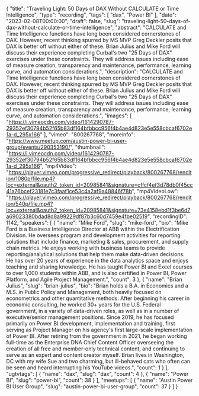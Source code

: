 {
  "title": "Traveling Light: 50 Days of DAX Without CALCULATE or Time Intelligence",
  "type": "recording",
  "tags": [
    "dax",
    "Power BI"
  ],
  "date": "2023-02-08T00:00:00",
  "draft": false,
  "slug": "traveling-light-50-days-of-dax-without-calculate-or-time-intelligence",
  "abstract": "CALCULATE and Time Intelligence functions have long been considered cornerstones of DAX. However, recent thinking spurred by MS MVP Greg Deckler posits that DAX is better off without either of these. Brian Julius and Mike Ford will discuss their experience completing Curbal's two \"25 Days of DAX\" exercises under these constraints. They will address issues including ease of measure creation, transparency and maintenance, performance, learning curve, and automation considerations.",
  "description": "CALCULATE and Time Intelligence functions have long been considered cornerstones of DAX. However, recent thinking spurred by MS MVP Greg Deckler posits that DAX is better off without either of these. Brian Julius and Mike Ford will discuss their experience completing Curbal's two \"25 Days of DAX\" exercises under these constraints. They will address issues including ease of measure creation, transparency and maintenance, performance, learning curve, and automation considerations.",
  "images": [
    "https://i.vimeocdn.com/video/1614290787-29352ef30794b52f65b83df164bfbbcc956f4b4ae4d823e5e558cbcaf6702e1a-d_295x166"
  ],
  "vimeo": "800267768",
  "moreinfo": "https://www.meetup.com/austin-power-bi-user-group/events/290353190/",
  "thumbnail": "https://i.vimeocdn.com/video/1614290787-29352ef30794b52f65b83df164bfbbcc956f4b4ae4d823e5e558cbcaf6702e1a-d_295x166",
  "mp4Video": "https://player.vimeo.com/progressive_redirect/playback/800267768/rendition/1080p/file.mp4?loc=external&oauth2_token_id=20985841&signature=cffcf4ef3d78db0f45cc41a76bcef23181e7c3faaf1ce53c4a2af9a48846f78b",
  "mp4VideoLow": "https://player.vimeo.com/progressive_redirect/playback/800267768/rendition/540p/file.mp4?loc=external&oauth2_token_id=20985841&signature=73e4158ebd1f3be6d7a69023380bdad8d8a99229df87b3c60d7459e4fbe02519",
  "recordingID": 1142,
  "speakers": [
    {
      "name": "Mike Ford",
      "slug": "mike-ford",
      "bio": "Mike Ford is a Business Intelligence Director at ABB within the Electrification Division. He oversees program and development activities for reporting solutions that include finance, marketing & sales, procurement, and supply chain metrics. He enjoys working with business teams to provide reporting/analytical solutions that help them make data-driven decisions. He has over 20 years of experience in the data analytics space and enjoys teaching and sharing knowledge. He has taught Power BI and Excel courses to over 1,000 students within ABB, and is also certified in Power BI, Power Platform, and Agile Project Management.",
      "count": 3
    },
    {
      "name": "Brian Julius",
      "slug": "brian-julius",
      "bio": "Brian holds a B.A. in Economics and a M.S. in Public Policy and Management, both heavily focused on econometrics and other quantitative methods. After beginning his career in economic consulting, he worked 30+ years for the U.S. Federal government, in a variety of data-driven roles, as well as in a number of executive/senior management positions. Since 2019, he has focused primarily on Power BI development, implementation and training, first serving as Project Manager on his agency's first large-scale implementation of Power BI. After retiring from the government in 2021, he began working full-time as the Enterprise DNA Chief Content Officer overseeing the creation of all free and member-only technical content, and continuing to serve as an expert and content creator myself. Brian lives in Washington, DC with my wife Sue and two charming, but ill-behaved cats who often can be seen and heard interrupting his YouTube videos.",
      "count": 1
    }
  ],
  "ugtvtags": [
    {
      "name": "dax",
      "slug": "dax",
      "count": 4
    },
    {
      "name": "Power BI",
      "slug": "power-bi",
      "count": 38
    }
  ],
  "meetups": [
    {
      "name": "Austin Power BI User Group",
      "slug": "austin-power-bi-user-group",
      "count": 37
    }
  ]
}